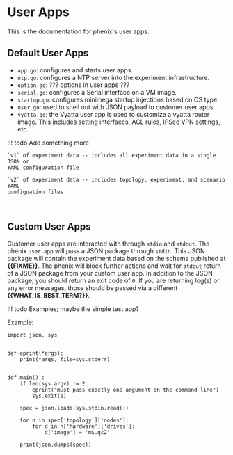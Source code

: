 # User Apps

This is the documentation for phenix's user apps.

## Default User Apps

- `app.go`: configures and starts user apps.
- `ntp.go`: configures a NTP server into the experiment infrastructure.
- `option.go`: ??? options in user apps ???
- `serial.go`: configures a Serial interface on a VM image.
- `startup.go`: configures minimega startup injections based on OS type.
- `user.go`: used to shell out with JSON payload to customer user apps.
- `vyatta.go`: the Vyatta user app is used to customize a vyatta router image. 
  This includes setting interfaces, ACL rules, IPSec VPN settings, etc.

!!! todo
    Add something more 

    `v1` of experiment data -- includes all experiment data in a single JSON or 
    YAML configuration file
    
    `v2` of experiment data -- includes topology, experiment, and scenario YAML
    configuation files
<br>

## Custom User Apps

Customer user apps are interacted with through `stdin` and `stdout`. The phenix
`user.app` will pass a JSON package through `stdin`. This JSON package will 
contain the experiment data based on the schema published at **{{FIXME}}**. The
phenix will block further actions and wait for `stdout` return of a JSON package
from your custom user app. In addition to the JSON package, you should return
an exit code of `0`. If you are returning log(s) or any error messages, those
should be passed via a different **{{WHAT_IS_BEST_TERM?}}**.

!!! todo
    Examples; maybe the simple test app?

Example:

```
import json, sys


def eprint(*args):
    print(*args, file=sys.stderr)


def main() :
    if len(sys.argv) != 2:
        eprint("must pass exactly one argument on the command line")
        sys.exit(1)

    spec = json.loads(sys.stdin.read())

    for n in spec['topology']['nodes']:
        for d in n['hardware']['drives']:
            d['image'] = 'm$.qc2'

    print(json.dumps(spec))
```